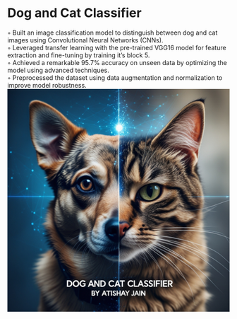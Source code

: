 # Dog and Cat Classifier
◦ Built an image classification model to distinguish between dog and cat images using Convolutional Neural Networks (CNNs).
<br>
◦ Leveraged transfer learning with the pre-trained VGG16 model for feature extraction and fine-tuning by training it’s block 5.
<br>
◦ Achieved a remarkable 95.7% accuracy on unseen data by optimizing the model using advanced techniques.
<br>
◦ Preprocessed the dataset using data augmentation and normalization to improve model robustness.
![Dog_and_Cat_Classifier](Dog_and_Cat_Classifier.jpg)
